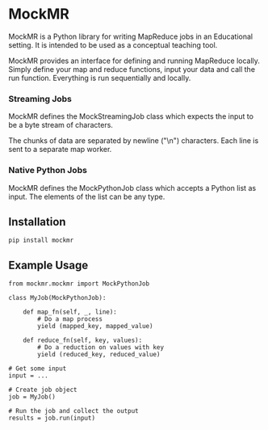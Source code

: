 # MockMR

MockMR is a Python library for writing MapReduce jobs in an Educational setting. It is intended to be used as a conceptual teaching tool.

MockMR provides an interface for defining and running MapReduce locally. Simply define your map and reduce functions, input your data and call the run function. Everything is run sequentially and locally.

### Streaming Jobs

MockMR defines the MockStreamingJob class which expects the input to be a byte stream of characters.

The chunks of data are separated by newline ("\n") characters. Each line is sent to a separate map worker.

### Native Python Jobs

MockMR defines the MockPythonJob class which accepts a Python list as input. The elements of the list can be any type.

## Installation

    pip install mockmr

## Example Usage

    from mockmr.mockmr import MockPythonJob

    class MyJob(MockPythonJob):

        def map_fn(self, _, line):
            # Do a map process
            yield (mapped_key, mapped_value)

        def reduce_fn(self, key, values):
            # Do a reduction on values with key 
            yield (reduced_key, reduced_value)
    
    # Get some input
    input = ...
    
    # Create job object
    job = MyJob()
    
    # Run the job and collect the output
    results = job.run(input)
